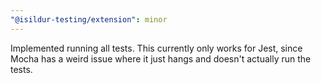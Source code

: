 ```yaml
---
"@isildur-testing/extension": minor
---
```


Implemented running all tests. This currently only works for Jest, since Mocha has a weird issue where it just hangs and doesn't actually run the tests.
